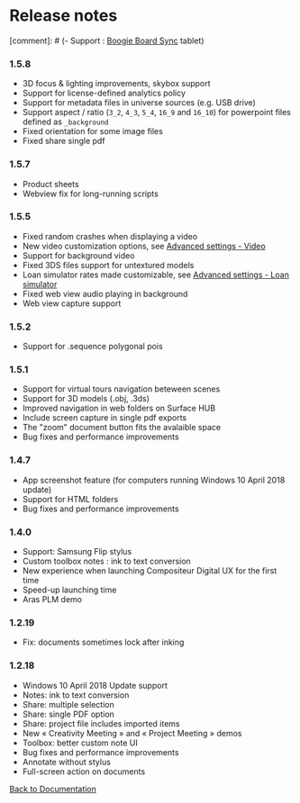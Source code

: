 # Release notes


[comment]: # (-	Support : [Boogie Board Sync](https://myboogieboard.com/products/sync) tablet)

### 1.5.8
- 3D focus & lighting improvements, skybox support 
- Support for license-defined analytics policy
- Support for metadata files in universe sources (e.g. USB drive)
- Support aspect / ratio (`3_2`, `4_3`, `5_4`, `16_9` and `16_10`) for powerpoint files defined as `_background` 
- Fixed orientation for some image files
- Fixed share single pdf

### 1.5.7
- Product sheets
- Webview fix for long-running scripts

### 1.5.5
- Fixed random crashes when displaying a video
- New video customization options, see [Advanced settings - Video](../organise_content/advanced_setting.html#video)
- Support for background video
- Fixed 3DS files support for untextured models
- Loan simulator rates made customizable, see [Advanced settings - Loan simulator](../organise_content/advanced_setting.html#loan-simulator)
- Fixed web view audio playing in background
- Web view capture support

### 1.5.2

- Support for .sequence polygonal pois

### 1.5.1

- Support for virtual tours navigation beteween scenes
- Support for 3D models (.obj, .3ds)
- Improved navigation in web folders on Surface HUB
- Include screen capture in single pdf exports
- The "zoom" document button fits the avalaible space
- Bug fixes and performance improvements

### 1.4.7

- App screenshot feature (for computers running Windows 10 April 2018 update)
- Support for HTML folders
- Bug fixes and performance improvements

### 1.4.0

- Support: Samsung Flip stylus
- Custom toolbox notes : ink to text conversion
-	New experience when launching Compositeur Digital UX for the first time
-	Speed-up launching time
-	Aras PLM demo

### 1.2.19

-	Fix: documents sometimes lock after inking

### 1.2.18

-	Windows 10 April 2018 Update support
-	Notes: ink to text conversion
-	Share: multiple selection
-	Share: single PDF option
-	Share: project file includes imported items
-	New « Creativity Meeting » and « Project Meeting » demos
-	Toolbox: better custom note UI
-	Bug fixes and performance improvements
- Annotate without stylus
- Full-screen action on documents


[Back to Documentation](../index.md)
